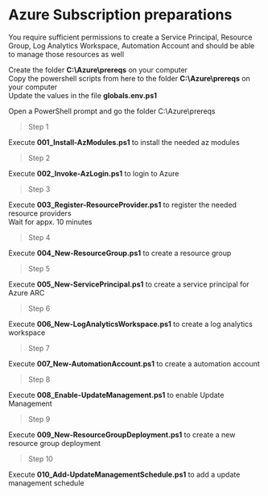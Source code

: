 # Azure Subscription preparations
You require sufficient permissions to create a Service Principal, Resource Group, Log Analytics Workspace, Automation Account and should be able to manage those resources as well<br/>

Create the folder **C:\Azure\prereqs** on your computer<br/>
Copy the powershell scripts from here to the folder **C:\Azure\prereqs** on your computer<br/>
Update the values in the file **globals.env.ps1**<br/>

Open a PowerShell prompt and go the folder C:\Azure\prereqs<br/>

> Step 1

Execute **001_Install-AzModules.ps1** to install the needed az modules<br/>

> Step 2

Execute **002_Invoke-AzLogin.ps1** to login to Azure<br/>

> Step 3

Execute **003_Register-ResourceProvider.ps1** to register the needed resource providers<br/>
Wait for appx. 10 minutes<br/>

> Step 4

Execute **004_New-ResourceGroup.ps1** to create a resource group<br/>

> Step 5

Execute **005_New-ServicePrincipal.ps1** to create a service principal for Azure ARC<br/>

> Step 6

Execute **006_New-LogAnalyticsWorkspace.ps1** to create a log analytics workspace<br/>

> Step 7

Execute **007_New-AutomationAccount.ps1** to create a automation account<br/>

> Step 8

Execute **008_Enable-UpdateManagement.ps1** to enable Update Management<br/>

> Step 9

Execute **009_New-ResourceGroupDeployment.ps1** to create a new resource group deployment<br/>

> Step 10

Execute **010_Add-UpdateManagementSchedule.ps1** to add a update management schedule<br/>